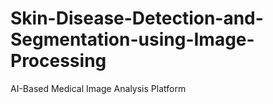 # Skin-Disease-Detection-and-Segmentation-using-Image-Processing
AI-Based Medical Image Analysis Platform
